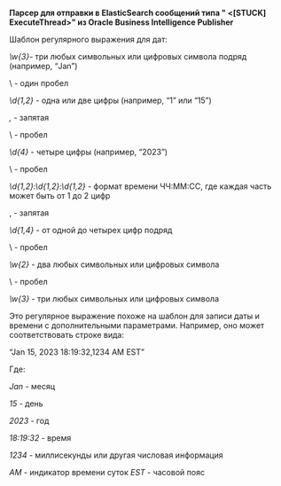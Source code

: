**Парсер для отправки в ElasticSearch сообщений типа "<BEA-000337> <[STUCK] ExecuteThread>" из Oracle Business Intelligence Publisher**

Шаблон регулярного выражения для дат:

*\w{3}*- три любых символьных или цифровых символа подряд (например, “Jan”)

\ - один пробел

*\d{1,2}* - одна или две цифры (например, “1” или “15”)

*\,* - запятая

\ - пробел

*\d{4}* - четыре цифры (например, “2023”)

\ - пробел

*\d{1,2}:\d{1,2}:\d{1,2}* - формат времени ЧЧ:ММ:СС, где каждая часть может быть от 1 до 2 цифр

\, - запятая

*\d{1,4}* - от одной до четырех цифр подряд

\ - пробел

*\w{2}* - два любых символьных или цифровых символа

\ - пробел

*\w{3}* - три любых символьных или цифровых символа

Это регулярное выражение похоже на шаблон для записи даты и времени с дополнительными параметрами. Например, оно может соответствовать строке вида:

“Jan 15, 2023 18:19:32,1234 AM EST”

Где:

*Jan* - месяц

*15* - день

*2023* - год

*18:19:32* - время

*1234* - миллисекунды или другая числовая информация

*AM* - индикатор времени суток
*EST* - часовой пояс
